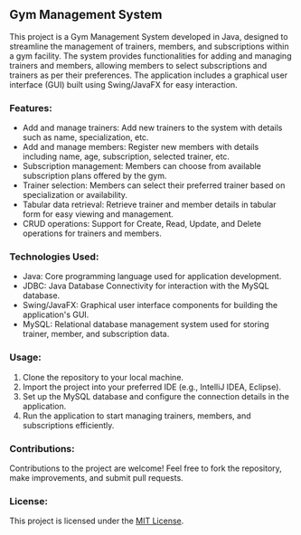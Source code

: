 
## Gym Management System

This project is a Gym Management System developed in Java, designed to streamline the management of trainers, members, and subscriptions within a gym facility. The system provides functionalities for adding and managing trainers and members, allowing members to select subscriptions and trainers as per their preferences. The application includes a graphical user interface (GUI) built using Swing/JavaFX for easy interaction.

### Features:
- Add and manage trainers: Add new trainers to the system with details such as name, specialization, etc.
- Add and manage members: Register new members with details including name, age, subscription, selected trainer, etc.
- Subscription management: Members can choose from available subscription plans offered by the gym.
- Trainer selection: Members can select their preferred trainer based on specialization or availability.
- Tabular data retrieval: Retrieve trainer and member details in tabular form for easy viewing and management.
- CRUD operations: Support for Create, Read, Update, and Delete operations for trainers and members.

### Technologies Used:
- Java: Core programming language used for application development.
- JDBC: Java Database Connectivity for interaction with the MySQL database.
- Swing/JavaFX: Graphical user interface components for building the application's GUI.
- MySQL: Relational database management system used for storing trainer, member, and subscription data.

### Usage:
1. Clone the repository to your local machine.
2. Import the project into your preferred IDE (e.g., IntelliJ IDEA, Eclipse).
3. Set up the MySQL database and configure the connection details in the application.
4. Run the application to start managing trainers, members, and subscriptions efficiently.

### Contributions:
Contributions to the project are welcome! Feel free to fork the repository, make improvements, and submit pull requests.

### License:
This project is licensed under the [MIT License](link-to-license-file).


